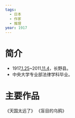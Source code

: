 ```yaml
---
tags:
  - 日本
  - 作家
  - 推理
year: 1917
---
```

# 简介

- 1917[.1.25](2024-01-25.md)~2011[.11.4](2024-11-04.md)，长野县。
- 中央大学专业部法律学科毕业。
# 主要作品

《天国太远了》
《盲目的乌鸦》